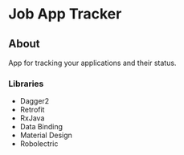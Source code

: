 # Job App Tracker

## About

App for tracking your applications and their status.

### Libraries

- Dagger2
- Retrofit
- RxJava
- Data Binding
- Material Design
- Robolectric